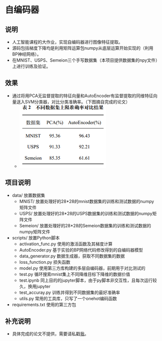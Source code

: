 # 自编码器


## 说明
- 人工智能课程的大作业，实现自编码器进行图像特征提取。
- 源码包括梯度下降均是利用矩阵运算包numpy从底层运算开始实现的（利用BP神经网络）。
- 在MNIST、USPS、Semeion三个手写数据集（本项目提供数据集的npy文件）上进行训练及验证。


## 效果
- 通过将用PCA无监督提取的特征向量和AutoEncoder有监督提取的同维特征向量送入SVM分类器，对比分类准确率。（下图摘自完成的论文）
  - ![](/assets/rst.png)


## 项目说明
- data/ 放置数据集
    - MNIST/ 放置处理好的28*28的mnist数据集的训练和测试数据的numpy矩阵文件
    - USPS/ 放置处理好的28*28的USPS数据集的训练和测试数据的numpy矩阵文件
    - Semeion/ 放置处理好的28*28的Semeion数据集的训练和测试数据的numpy矩阵文件
- scripts/ 放置Python脚本
    - activation_func.py 使用的激活函数及其梯度计算
    - AutoEncoder.py 基于实验的BP网络代码修改得到的自编码器模型
    - data_generator.py 数据生成器，获取不同数据集的数据
    - loss_function.py 损失函数
    - model.py 使用第三方库构建的多层自编码器，前期用于对比测试的
    - test.py 循环搜索mnist集上不同降维目标下降维的数据价值
    - test.ipynb 同上目的的jupyter脚本，由于py脚本非交互性，且每次运行较久，换用jupyter
    - test_accuray.py 训练并得到不同数据集的最好准确率
    - utils.py 常用的工具库，只写了一个onehot编码函数
- requirements.txt 使用的第三方包


## 补充说明
- 具体完成的论文不提供，需要请私戳[我](mailto:luanshiyinyang@gmail.com)。